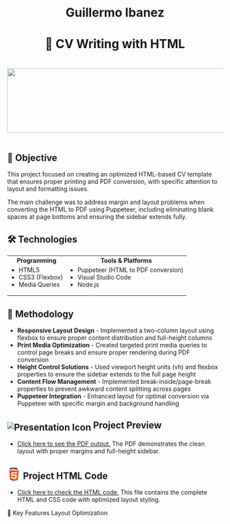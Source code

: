 <div align="center">
  <h1>Guillermo Ibanez</h1>
  <p>
  </p>
  <h1>
    🚀 CV Writing with HTML
</h1>
   <h1><img src="https://user-images.githubusercontent.com/74038190/221352987-68da234d-4d62-4e9d-9d7f-098dc657c2dc.gif" width="700" height="150"><h1>
</div>
 <div>
<h2>🎯 Objective</h2>
<p>This project focused on creating an optimized HTML-based CV template that ensures proper printing and PDF conversion, with specific attention to layout and formatting issues.</p>
<p>The main challenge was to address margin and layout problems when converting the HTML to PDF using Puppeteer, including eliminating blank spaces at page bottoms and ensuring the sidebar extends fully.</p>
<div>
  <h2>🛠️ Technologies</h2>
  <table>
    <tr>
      <td align="center"><b>Programming</b></td>
      <td align="center"><b>Tools & Platforms</b></td>
    </tr>
    <tr>
      <td align="left" valign="top">
        <ul style="margin-top: 0; padding-left: 20px; text-align: left;">
          <li>HTML5</li>
          <li>CSS3 (Flexbox)</li>
          <li>Media Queries</li>
        </ul>
      <td align="left" valign="top">
        <ul style="margin-top: 0; padding-left: 20px; text-align: left;">
          <li>Puppeteer (HTML to PDF conversion)</li>
          <li>Visual Studio Code</li>
          <li>Node.js</li>
        </ul>
      </td>
    </tr>
  </table>
</div>
<div>
  <h2>📜 Methodology</h2>
  <ul>
    <li><strong>Responsive Layout Design</strong> - Implemented a two-column layout using flexbox to ensure proper content distribution and full-height columns</li>
    <li><strong>Print Media Optimization</strong> - Created targeted print media queries to control page breaks and ensure proper rendering during PDF conversion</li>
    <li><strong>Height Control Solutions</strong> - Used viewport height units (vh) and flexbox properties to ensure the sidebar extends to the full page height</li>
    <li><strong>Content Flow Management</strong> - Implemented break-inside/page-break properties to prevent awkward content splitting across pages</li>
    <li><strong>Puppeteer Integration</strong> - Enhanced layout for optimal conversion via Puppeteer with specific margin and background handling</li>
  </ul>
</div>
<div>
  <h2><img src="https://raw.githubusercontent.com/Tarikul-Islam-Anik/Animated-Fluent-Emojis/master/Emojis/Objects/Clipboard.png" alt="Presentation Icon" width="32" height="32" style="vertical-align: -0.25em;"> Project Preview</h2>
  <ul>
    <li><a href="https://guillermoibanez.github.io/Project-HTML/Guillermo_Ibanez_CV.pdf">Click here to see the PDF output.</a> The PDF demonstrates the clean layout with proper margins and full-height sidebar.</li>
  </ul>
</div>
<div>
 <h2><img src="https://raw.githubusercontent.com/devicons/devicon/master/icons/html5/html5-original-wordmark.svg" alt="HTML5 Icon" width="32" height="32" style="vertical-align: -0.25em;"> Project HTML Code</h2>
  <ul>
    <li><a href="CV_HTML_code.html">Click here to check the HTML code.</a> This file contains the complete HTML and CSS code with optimized layout styling.</li>
  </ul>
</div>
🔑 Key Features
Layout Optimization

